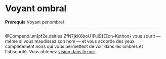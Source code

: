 # Voyant ombral

<p><span id="ctl00_MainContent_DetailedOutput"><strong>Prérequis</strong> Voyant pénombral<br></span></p>
<hr>
<p>@Compendium[pf2e.deities.ZfN7jkK6boU1FuiS]{Zon-Kuthon} vous sourit — même si vous maudissez son nom — et vous accorde des yeux complètement noirs qui vous permettent de voir dans les ombres et l'obscurité. Vous obtenez <a href="https://2e.aonprd.com/Rules.aspx?ID=415">vision dans le noir</a>.&nbsp;</p>